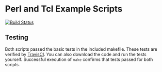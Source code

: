 Perl and Tcl Example Scripts
============================

[![Build Status](https://travis-ci.org/jncraton/csc710-perl-tcl.svg?branch=master)](https://travis-ci.org/jncraton/csc710-perl-tcl)

Testing
-------

Both scripts passed the basic tests in the included makefile. These tests are verified by [TravisCI](https://travis-ci.org/jncraton/csc710-perl-tcl). You can also download the code and run the tests yourself. Successful execution of `make` confirms that tests passed for both scripts.

